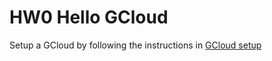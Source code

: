 # HW0 Hello GCloud #

Setup a GCloud by following the instructions in [GCloud setup](../GCloud/README.md)
